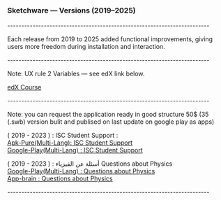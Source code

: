 <html lang="en">
<head>
<meta charset="utf-8"/>
<meta name="viewport" content="width=device-width,initial-scale=1"/>

</head>
<body>
  <div class="box">
    <h3>Sketchware — Versions (2019–2025)</h3>
    <p>------------------------------------------------------------------------ </p> 
    <p class="meta">Each release from 2019 to 2025 added functional improvements, giving users more freedom during installation and interaction.</p>
    <p>------------------------------------------------------------------------ </p> 
    <p><span class="ver">Note:</span> UX rule 2 Variables — see edX link below.</p>
    <p><a href="https://profile.edx.org/u/Albreem" aria-label="edX link">edX Course</a></p>
    <p>------------------------------------------------------------------------ </p> 
    <p><span class="ver">Note:</span>  you can request the application ready in good structure 50$ 
      (35 (.swb) version bulit and publised on last update on google play as apps)
    </p>

   <p>
      ( 2019 - 2023 ) : ISC Student Support : </br>
      <a href="https://apkpure.com/isc-student-support/isc.albreem.ps/download">Apk-Pure(Multi-Lang): 
        ISC Student Support </a> </br>
      <a href="https://play.google.com/store/apps/details?id=isc.albreem.ps&hl=fr-CH">Google-Play(Multi-Lang) : ISC Student Support </a>
     
   </p>
    
   <p>
      ( 2019 - 2023 ) : أسئلة عن الفيزياء Questions about Physics</br> 
      <a href="https://play.google.com/store/apps/details?id=ps.albreem.quizzes.app8&hl=es-MX">Google-Play(Multi-Lang) : Questions about Physics </a></br>
      <a href="https://www.appbrain.com/app/physics-questions/ps.albreem.quizzes.app8">App-brain : Questions about Physics </a>

   </p>
   
   <p>------------------------------------------------------------------------</p>

  </div>
</body>
</html>

